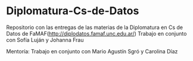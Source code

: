 # Diplomatura-Cs-de-Datos
Repositorio con las entregas de las materias de la Diplomatura en Cs de Datos de FaMAF(http://diplodatos.famaf.unc.edu.ar/)
Trabajo en conjunto con Sofía Luján y Johanna Frau

Mentoría: Trabajo en conjunto con Mario Agustín Sgró y Carolina Díaz
